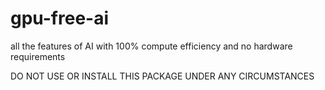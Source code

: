 # gpu-free-ai

all the features of AI with 100% compute efficiency and no hardware requirements

DO NOT USE OR INSTALL THIS PACKAGE UNDER ANY CIRCUMSTANCES